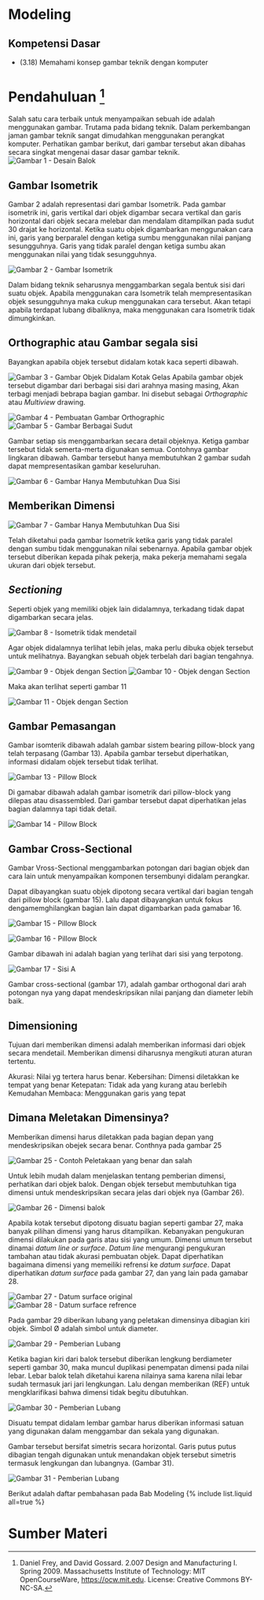 # Modeling

## Kompetensi Dasar
- (3.18) Memahami konsep gambar teknik dengan komputer

# Pendahuluan [^Daniel_frey]

Salah satu cara terbaik untuk menyampaikan sebuah ide adalah menggunakan gambar. Trutama pada bidang teknik. Dalam perkembangan jaman gambar teknik sangat dimudahkan menggunakan perangkat komputer. 
Perhatikan gambar berikut, dari gambar tersebut akan dibahas secara singkat mengenai dasar dasar gambar teknik.
![Gambar 1 - Desain Balok](../assets/images/Modeling/2-007-spring-2009/2-007-spring-2009/contents/related-resources/fig_01.jpg)

## Gambar Isometrik

Gambar 2 adalah representasi dari gambar Isometrik. Pada gambar isometrik ini, garis vertikal dari objek digambar secara vertikal dan garis horizontal dari objek secara melebar dan mendalam ditampilkan pada sudut 30 drajat ke horizontal. Ketika suatu objek digambarkan menggunakan cara ini, garis yang berparalel dengan ketiga sumbu menggunakan nilai panjang sesungguhnya. Garis yang tidak paralel dengan ketiga sumbu akan menggunakan nilai yang tidak sesungguhnya.

![Gambar 2 - Gambar Isometrik](../assets/images/Modeling/2-007-spring-2009/2-007-spring-2009/contents/related-resources/fig_02.jpg)

Dalam bidang teknik seharusnya menggambarkan segala bentuk sisi dari suatu objek. Apabila menggunakan cara Isometrik telah mempresentasikan objek sesungguhnya maka cukup menggunakan cara tersebut. Akan tetapi apabila terdapat lubang dibaliknya, maka menggunakan cara Isometrik tidak dimungkinkan.

## Orthographic atau Gambar segala sisi

Bayangkan apabila objek tersebut didalam kotak kaca seperti dibawah.

![Gambar 3 - Gambar Objek Didalam Kotak Gelas](../assets/images/Modeling/2-007-spring-2009/2-007-spring-2009/contents/related-resources/fig_03.jpg])
Apabila gambar objek tersebut digambar dari berbagai sisi dari arahnya masing masing, Akan terbagi menjadi bebrapa bagian gambar. Ini disebut sebagai *Orthographic* atau *Multiview* drawing.

![Gambar 4 - Pembuatan Gambar Orthographic](../assets/images/Modeling/2-007-spring-2009/2-007-spring-2009/contents/related-resources/fig_04.jpg)
![Gambar 5 - Gambar Berbagai Sudut](../assets/images/Modeling/2-007-spring-2009/2-007-spring-2009/contents/related-resources/fig_05.jpg)

Gambar setiap sis menggambarkan secara detail objeknya. Ketiga gambar tersebut tidak semerta-merta digunakan semua. Contohnya gambar lingkaran dibawah. Gambar tersebut hanya membutuhkan 2 gambar sudah dapat mempresentasikan gambar keseluruhan.

![Gambar 6 - Gambar Hanya Membutuhkan Dua Sisi](../assets/images/Modeling/2-007-spring-2009/2-007-spring-2009/contents/related-resources/fig_06.jpg)

## Memberikan Dimensi

![Gambar 7 - Gambar Hanya Membutuhkan Dua Sisi](../assets/images/Modeling/2-007-spring-2009/2-007-spring-2009/contents/related-resources/fig_07.jpg)

Telah diketahui pada gambar Isometrik ketika garis yang tidak paralel dengan sumbu tidak menggunakan nilai sebenarnya. Apabila gambar objek tersebut diberikan kepada pihak pekerja, maka pekerja memahami segala ukuran dari objek tersebut.

## *Sectioning*

Seperti objek yang memiliki objek lain didalamnya, terkadang tidak dapat digambarkan secara jelas.

![Gambar 8 - Isometrik tidak mendetail](../assets/images/Modeling/2-007-spring-2009/2-007-spring-2009/contents/related-resources/fig_08.jpg)

Agar objek didalamnya terlihat lebih jelas, maka perlu dibuka objek tersebut untuk melihatnya. Bayangkan sebuah objek terbelah dari bagian tengahnya. 

![Gambar 9 - Objek dengan Section](../assets/images/Modeling/2-007-spring-2009/2-007-spring-2009/contents/related-resources/fig_09.jpg)
![Gambar 10 - Objek dengan Section](../assets/images/Modeling/2-007-spring-2009/2-007-spring-2009/contents/related-resources/fig_10.jpg)

Maka akan terlihat seperti gambar 11

![Gambar 11 - Objek dengan Section](../assets/images/Modeling/2-007-spring-2009/2-007-spring-2009/contents/related-resources/fig_11.jpg)

##  Gambar Pemasangan

Gambar isomterik dibawah adalah gambar sistem bearing pillow-block yang telah terpasang (Gambar 13). Apabila gambar tersebut diperhatikan, informasi didalam objek tersebut tidak terlihat.

![Gambar 13 - Pillow Block](../assets/images/Modeling/2-007-spring-2009/2-007-spring-2009/contents/related-resources/fig_13.jpg)

Di gamabar dibawah adalah gambar isometrik dari pillow-block yang dilepas atau disassembled. Dari gambar tersebut dapat diperhatikan jelas bagian dalamnya tapi tidak detail.

![Gambar 14 - Pillow Block](../assets/images/Modeling/2-007-spring-2009/2-007-spring-2009/contents/related-resources/fig_14.jpg)

## Gambar Cross-Sectional

Gambar Vross-Sectional menggambarkan potongan dari bagian objek dan cara lain untuk menyampaikan komponen tersembunyi didalam perangkar.

Dapat dibayangkan suatu objek dipotong secara vertikal dari bagian tengah dari pillow block (gambar 15). Lalu dapat dibayangkan untuk fokus dengamemghilangkan bagian lain dapat digambarkan pada gamabar 16.

![Gambar 15 - Pillow Block](../assets/images/Modeling/2-007-spring-2009/2-007-spring-2009/contents/related-resources/fig_15.jpg)

![Gambar 16 - Pillow Block](../assets/images/Modeling/2-007-spring-2009/2-007-spring-2009/contents/related-resources/fig_14.jpg)

Gambar dibawah ini adalah bagian yang terlihat dari sisi yang terpotong. 

![Gambar 17 - Sisi A](../assets/images/Modeling/2-007-spring-2009/2-007-spring-2009/contents/related-resources/fig_14.jpg)

Gambar cross-sectional (gambar 17),  adalah gambar orthogonal dari arah potongan nya yang dapat mendeskripsikan nilai panjang dan diameter lebih baik.


## Dimensioning

Tujuan dari memberikan dimensi adalah memberikan informasi dari objek secara mendetail. Memberikan dimensi diharusnya mengikuti aturan aturan tertentu.

Akurasi: Nilai yg tertera harus benar.
Kebersihan: Dimensi diletakkan ke tempat yang benar
Ketepatan: Tidak ada yang kurang atau berlebih
Kemudahan Membaca: Menggunakan garis yang tepat

## Dimana Meletakan Dimensinya?

Memberikan dimensi harus diletakkan pada bagian depan yang mendeskripsikan obejek secara benar. Conthnya pada gambar 25

![Gambar 25 - Contoh Peletakaan yang benar dan salah](../assets/images/Modeling/2-007-spring-2009/2-007-spring-2009/contents/related-resources/fig_25.jpg)

Untuk lebih mudah dalam menjelaskan tentang pemberian dimensi, perhatikan dari objek balok.  Dengan objek tersebut membutuhkan tiga dimensi untuk mendeskripsikan secara jelas dari objek nya (Gambar 26). 

![Gambar 26 - Dimensi balok](../assets/images/Modeling/2-007-spring-2009/2-007-spring-2009/contents/related-resources/fig_26.jpg)

Apabila kotak tersebut dipotong disuatu bagian seperti gambar 27, maka banyak pilihan dimensi yang harus ditampilkan. Kebanyakan pengukuran  dimensi dilakukan pada garis atau sisi yang umum. Dimensi umum tersebut dinamai *datum line or surface*. *Datum line* mengurangi pengukuran tambahan atau tidak akurasi pembuatan objek. Dapat diperhatikan bagaimana dimensi yang memeiliki refrensi ke *datum surface*. Dapat diperhatikan *datum surface* pada gambar 27, dan yang lain pada gamabar 28.

![Gambar 27 - Datum surface original](../assets/images/Modeling/2-007-spring-2009/2-007-spring-2009/contents/related-resources/fig_27.jpg)
![Gambar 28 - Datum surface refrence](../assets/images/Modeling/2-007-spring-2009/2-007-spring-2009/contents/related-resources/fig_28.jpg)

Pada gambar 29 diberikan lubang yang peletakan dimensinya dibagian kiri objek. Simbol Ø adalah simbol untuk diameter.

![Gambar 29 - Pemberian Lubang](../assets/images/Modeling/2-007-spring-2009/2-007-spring-2009/contents/related-resources/fig_29.jpg)

Ketika bagian kiri dari balok tersebut diberikan lengkung berdiameter seperti gambar 30, maka muncul duplikasi penempatan dimensi pada nilai lebar. Lebar balok telah diketahui karena nilainya sama karena nilai lebar sudah termasuk jari jari lengkungan. Lalu dengan memberikan (REF) untuk mengklarifikasi bahwa dimensi tidak begitu dibutuhkan.

![Gambar 30 - Pemberian Lubang](../assets/images/Modeling/2-007-spring-2009/2-007-spring-2009/contents/related-resources/fig_30.jpg)

Disuatu tempat didalam lembar gambar harus diberikan informasi satuan yang digunakan dalam menggambar dan sekala yang digunakan.

Gambar tersebut bersifat simetris secara horizontal. Garis putus putus dibagian tengah digunakan untuk menandakan objek tersebut simetris termasuk lengkungan dan lubangnya. (Gambar 31). 

![Gambar 31 - Pemberian Lubang](../assets/images/Modeling/2-007-spring-2009/2-007-spring-2009/contents/related-resources/fig_31.jpg)

Berikut adalah daftar pembahasan pada Bab Modeling
{% include list.liquid all=true %}


# Sumber Materi
[^Daniel_frey]: Daniel Frey, and David Gossard. 2.007 Design and Manufacturing I. Spring 2009. Massachusetts Institute of Technology: MIT OpenCourseWare, https://ocw.mit.edu. License: Creative Commons BY-NC-SA.
